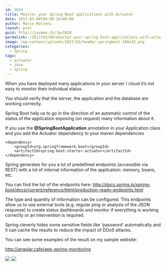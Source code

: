 ```yaml
---
id: 1024
title: Monitor your Spring Boot applications with Actuator
date: 2017-03-08T00:09:26+00:00
author: Marco Molteni
layout: post
guid: http://javaee.ch/?p=1024
permalink: /2017/03/08/monitor-your-spring-boot-applications-with-actuator/
image: /wp-content/uploads/2017/03/header-springboot-100x23.png
categories:
  - Spring
tags:
  - actuator
  - java
  - spring
---
```

When you have deployed many applications in your server / cloud it&#8217;s not easy to monitor their individual status.

You should verify that the server, the application and the database are working correctly.

Spring Boot help us to go in the direction of an automatic control of the status of the application exposing (on request) many information about it.

If you use the **@SpringBootApplication** annotation in your Application class and you add the Actuator dependency to your maven dependencies

    <dependency>
        <groupId>org.springframework.boot</groupId>
        <artifactId>spring-boot-starter-actuator</artifactId>
    </dependency>
    

Spring generates for you a lot of predefined endpoints (accessible via REST) with a lot of internal information of the application: memory, beans, etc.

You can find the list of the endpoints here: <http://docs.spring.io/spring-boot/docs/current/reference/html/production-ready-endpoints.html>

The type and quantity of information can be configured. This endpoints allow us to use external tools (e.g. regular ping or analysis of the JSON response) to create status dashboards and monitor if everything is working correctly or an intervention is required.

Spring cleverly hides some sensitive fields like &#8216;password&#8217; automatically and it can cache the results to reduce the impact of DDoS attacks.

You can see some examples of the result on my sample website:

<http://angular.cafe/app-spring-monitoring>

<img class="alignnone size-full wp-image-1022" src="https://i0.wp.com/javaee.ch/wp-content/uploads/2017/03/monitoring_2.png?resize=106%2C138" data-recalc-dims="1" />

<img class="alignnone size-full wp-image-1023" src="https://i1.wp.com/javaee.ch/wp-content/uploads/2017/03/monitoring_1.png?resize=300%2C475" data-recalc-dims="1" />